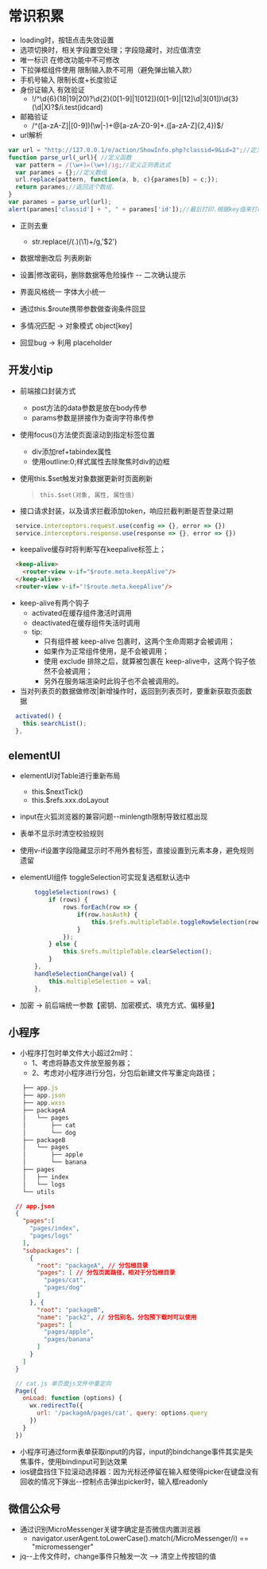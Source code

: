 # 常识积累

* loading时，按钮点击失效设置
* 选项切换时，相关字段置空处理；字段隐藏时，对应值清空
* 唯一标识 在修改功能中不可修改
* 下拉弹框组件使用 限制输入款不可用（避免弹出输入款）
* 手机号输入 限制长度+长度验证
* 身份证输入 有效验证
  * !/^\d{6}(18|19|20)?\d{2}(0[1-9]|1[012])(0[1-9]|[12]\d|3[01])\d{3}(\d|X)?$/i.test(idcard)
* 邮箱验证
  * /^([a-zA-Z]|[0-9])(\w|\-)+@[a-zA-Z0-9]+\.([a-zA-Z]{2,4})$/
* url解析

```js
var url = "http://127.0.0.1/e/action/ShowInfo.php?classid=9&id=2";//定义变量
function parse_url(_url){ //定义函数
  var pattern = /(\w+)=(\w+)/ig;//定义正则表达式
  var parames = {};//定义数组
  url.replace(pattern, function(a, b, c){parames[b] = c;});
  return parames;//返回这个数组.
}
var parames = parse_url(url);
alert(parames['classid'] + ", " + parames['id']);//最后打印.根据key值来打印数组对应的值
```

* 正则去重
  * str.replace(/(.)(\1)+/g,'$2')
* 数据增删改后 列表刷新
* 设置|修改密码，删除数据等危险操作 -- 二次确认提示
* 界面风格统一 字体大小统一

* 通过this.$route携带参数做查询条件回显
* 多情况匹配 -> 对象模式 object[key]
* 回显bug -> 利用 placeholder

## 开发小tip

* 前端接口封装方式
  * post方法的data参数是放在body传参
  * params参数是拼接作为查询字符串传参

* 使用focus()方法使页面滚动到指定标签位置
  * div添加ref+tabindex属性
  * 使用outline:0;样式属性去除聚焦时div的边框

* 使用this.$set触发对象数据更新时页面刷新
  >`this.$set(对象, 属性, 属性值)`
* 接口请求封装，以及请求拦截添加token，响应拦截判断是否登录过期

```js
  service.interceptors.request.use(config => {}, error => {})
  service.interceptors.response.use(response => {}, error => {})
```

* keepalive缓存时将判断写在keepalive标签上；

```html
  <keep-alive>
    <router-view v-if="$route.meta.keepAlive"/>
  </keep-alive>
  <router-view v-if="!$route.meta.keepAlive"/>
```

* keep-alive有两个钩子
  * activated在缓存组件激活时调用
  * deactivated在缓存组件失活时调用
  * tip:
    * 只有组件被 keep-alive 包裹时，这两个生命周期才会被调用；
    * 如果作为正常组件使用，是不会被调用；
    * 使用 exclude 排除之后，就算被包裹在 keep-alive中，这两个钩子依然不会被调用；
    * 另外在服务端渲染时此钩子也不会被调用的。
* 当对列表页的数据做修改|新增操作时，返回到列表页时，要重新获取页面数据

```js
  activated() {
    this.searchList();
  },
```

## elementUI

* elementUI对Table进行重新布局
  * this.$nextTick()
  * this.$refs.xxx.doLayout
* input在火狐浏览器的兼容问题--minlength限制导致红框出现
* 表单不显示时清空校验规则
* 使用v-if设置字段隐藏显示时不用外套标签，直接设置到元素本身，避免规则遗留
* elementUI组件 toggleSelection可实现复选框默认选中

    ```js
        toggleSelection(rows) {
            if (rows) {
                rows.forEach(row => {
                    if(row.hasAuth) {
                        this.$refs.multipleTable.toggleRowSelection(row);
                    }
                });
            } else {
                this.$refs.multipleTable.clearSelection();
            }
        },
        handleSelectionChange(val) {
            this.multipleSelection = val;
        },
    ```

* 加密 -> 前后端统一参数【密钥、加密模式、填充方式、偏移量】

## 小程序

* 小程序打包时单文件大小超过2m时：
  * 1、考虑将静态文件放至服务器；
  * 2、考虑对小程序进行分包，分包后新建文件写重定向路径；

```js
    ├── app.js
    ├── app.json
    ├── app.wxss
    ├── packageA
    │   └── pages
    │       ├── cat
    │       └── dog
    ├── packageB
    │   └── pages
    │       ├── apple
    │       └── banana
    ├── pages
    │   ├── index
    │   └── logs
    └── utils
```

```json
  // app.json
  {
    "pages":[
      "pages/index",
      "pages/logs"
    ],
    "subpackages": [
      {
        "root": "packageA", // 分包根目录
        "pages": [ // 分包页面路径，相对于分包根目录
          "pages/cat",
          "pages/dog"
        ]
      }, {
        "root": "packageB",
        "name": "pack2", // 分包别名，分包预下载时可以使用
        "pages": [
          "pages/apple",
          "pages/banana"
        ]
      }
    ]
  }
```

```js
  // cat.js 单页面js文件中重定向
  Page({
    onLoad: function (options) {
      wx.redirectTo({
        url: '/packageA/pages/cat', query: options.query
      })
    }
  })
```

* 小程序可通过form表单获取input的内容，input的bindchange事件其实是失焦事件，使用bindinput可到达效果
* ios键盘挡住下拉滚动选择器：因为光标还停留在输入框使得picker在键盘没有回收的情况下弹出--控制点击弹出picker时，输入框readonly

## 微信公众号

* 通过识别MicroMessenger关键字确定是否微信内置浏览器
  * navigator.userAgent.toLowerCase().match(/MicroMessenger/i) == "micromessenger"
* jq--上传文件时，change事件只触发一次 --> 清空上传按钮的值
